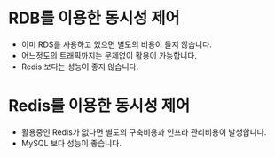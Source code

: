 # RDB를 이용한 동시성 제어
- 이미 RDS를 사용하고 있으면 별도의 비용이 들지 않습니다.
- 어느정도의 트래픽까지는 문제없이 활용이 가능합니다.
- Redis 보다는 성능이 좋지 않습니다.

# Redis를 이용한 동시성 제어
- 활용중인 Redis가 없다면 별도의 구축비용과 인프라 관리비용이 발생합니다.
- MySQL 보다 성능이 좋습니다.